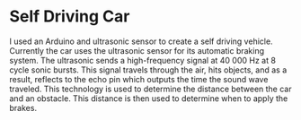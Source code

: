 # Self Driving Car

I used an Arduino and ultrasonic sensor to create a self driving vehicle. Currently the car uses the ultrasonic sensor for its automatic braking system. The ultrasonic sends a high-frequency signal at 40 000 Hz at 8 cycle sonic bursts. This signal travels through the air, hits objects, and as a result, reflects to the echo pin which outputs the time the sound wave traveled. This technology is used to determine the distance between the car and an obstacle. This distance is then used to determine when to apply the brakes.
